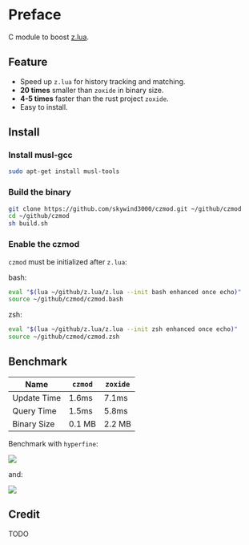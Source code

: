 # Preface
 
C module to boost [z.lua](https://github.com/skywind3000/z.lua).


## Feature

- Speed up `z.lua` for history tracking and matching.
- **20 times** smaller than `zoxide` in binary size.
- **4-5 times** faster than the rust project `zoxide`.
- Easy to install.

## Install

### Install musl-gcc

```bash
sudo apt-get install musl-tools
```

### Build the binary

```Bash
git clone https://github.com/skywind3000/czmod.git ~/github/czmod
cd ~/github/czmod
sh build.sh
```

### Enable the czmod

`czmod` must be initialized after `z.lua`:

bash:

```bash
eval "$(lua ~/github/z.lua/z.lua --init bash enhanced once echo)"
source ~/github/czmod/czmod.bash
```

zsh:

```bash
eval "$(lua ~/github/z.lua/z.lua --init zsh enhanced once echo)"
source ~/github/czmod/czmod.zsh
```

## Benchmark

| Name | `czmod` | `zoxide` |
|-|-|-|
| Update Time | 1.6ms | 7.1ms |
| Query Time | 1.5ms | 5.8ms |
| Binary Size | 0.1 MB | 2.2 MB |


Benchmark with `hyperfine`:

![](https://skywind3000.github.io/images/p/czmod/i-add.png)

and:

![](https://skywind3000.github.io/images/p/czmod/i-query.png)

## Credit

TODO
